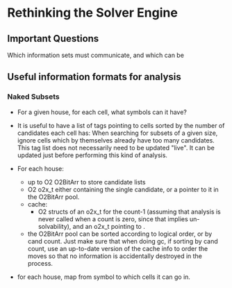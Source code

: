 # Rethinking the Solver Engine

## Important Questions

Which information sets must communicate, and which can be

## Useful information formats for analysis

### Naked Subsets

- For a given house, for each cell, what symbols can it have?
- It is useful to have a list of tags pointing to cells sorted by the number of candidates each cell has: When searching for subsets of a given size, ignore cells which by themselves already have too many candidates. This tag list does not necessarily need to be updated "live". It can be updated just before performing this kind of analysis.

- For each house:
  - up to O2 O2BitArr to store candidate lists
  - O2 o2x_t either containing the single candidate, or a pointer to it in the O2BitArr pool.
  - cache:
    - O2 structs of an o2x_t for the count-1 (assuming that analysis is never called when a count is zero, since that implies un-solvability), and an o2x_t pointing to .
  - the O2BitArr pool can be sorted according to logical order, or by cand count. Just make sure that when doing gc, if sorting by cand count, use an up-to-date version of the cache info to order the moves so that no information is accidentally destroyed in the process.

- for each house, map from symbol to which cells it can go in.
